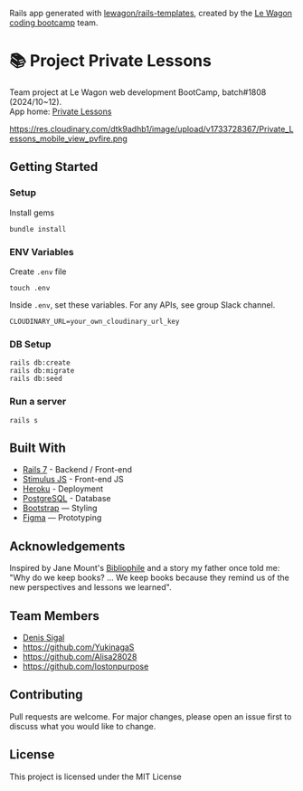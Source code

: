 Rails app generated with [lewagon/rails-templates](https://github.com/lewagon/rails-templates), created by the [Le Wagon coding bootcamp](https://www.lewagon.com) team.

# 📚 Project Private Lessons

Team project at Le Wagon web development BootCamp, batch#1808 (2024/10~12).
<br>
App home: [Private Lessons](https://private-lessons-993d7398cc84.herokuapp.com/)

https://res.cloudinary.com/dtk9adhb1/image/upload/v1733728367/Private_Lessons_mobile_view_pvfire.png

## Getting Started
### Setup

Install gems
```
bundle install
```

### ENV Variables
Create `.env` file
```
touch .env
```
Inside `.env`, set these variables. For any APIs, see group Slack channel.
```
CLOUDINARY_URL=your_own_cloudinary_url_key
```

### DB Setup
```
rails db:create
rails db:migrate
rails db:seed
```

### Run a server
```
rails s
```

## Built With
- [Rails 7](https://guides.rubyonrails.org/) - Backend / Front-end
- [Stimulus JS](https://stimulus.hotwired.dev/) - Front-end JS
- [Heroku](https://heroku.com/) - Deployment
- [PostgreSQL](https://www.postgresql.org/) - Database
- [Bootstrap](https://getbootstrap.com/) — Styling
- [Figma](https://www.figma.com) — Prototyping

## Acknowledgements
Inspired by Jane Mount's [Bibliophile](https://www.amazon.com/Bibliophile-Illustrated-Miscellany-Jane-Mount/dp/1452167230) and a story my father once told me: "Why do we keep books? ... We keep books because they remind us of the new perspectives and lessons we learned".

## Team Members
- [Denis Sigal](https://www.linkedin.com/in/denissigal/)
- https://github.com/YukinagaS
- https://github.com/Alisa28028
- https://github.com/lostonpurpose

## Contributing
Pull requests are welcome. For major changes, please open an issue first to discuss what you would like to change.

## License
This project is licensed under the MIT License
